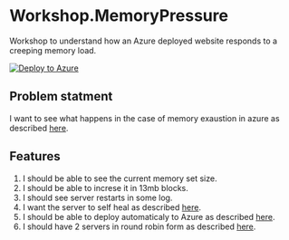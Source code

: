 # Workshop.MemoryPressure
Workshop to understand how an Azure deployed website responds to a creeping memory load.

[![Deploy to Azure](http://azuredeploy.net/deploybutton.png)](https://azuredeploy.net/)

## Problem statment
I want to see what happens in the case of memory exaustion in azure as described [here][1].

## Features
1. I should be able to see the current memory set size.
1. I should be able to increse it in 13mb blocks.
1. I should see server restarts in some log.
1. I want the server to self heal as described [here][4].
1. I should be able to deploy automaticaly to Azure as described [here][2].
1. I should have 2 servers in round robin form as described [here][9].

[//]: Refrences
[1]: http://stackoverflow.com/questions/35989437/azure-memory-resource-exhausted
[2]: https://azure.microsoft.com/en-us/blog/deploy-to-azure-button-for-azure-websites-2/
[3]: https://github.com/adam-p/markdown-here/wiki/Markdown-Cheatsheet
[4]: https://azure.microsoft.com/en-us/blog/auto-healing-windows-azure-web-sites/
[5]: https://channel9.msdn.com/Series/Windows-Azure-Web-Sites-Tutorials/Auto-Healing-an-Azure-App-Service
[6]: https://github.com/Azure/azure-quickstart-templates
[7]: https://github.com/davidebbo/AzureWebsitesSamples/tree/master/ARMTemplates
[8]: https://azure.microsoft.com/en-us/documentation/articles/resource-group-portal/#deploying-a-custom-template
[9]: http://microsoftazurewebsitescheatsheet.info/
[10]: https://github.com/projectkudu/slingshot